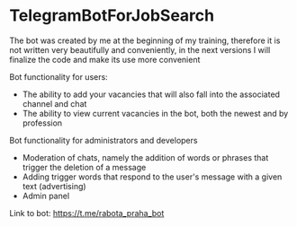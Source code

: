 # TelegramBotForJobSearch
The bot was created by me at the beginning of my training, therefore it is not written very beautifully and conveniently, in the next versions I will finalize the code and make its use more convenient

Bot functionality for users:
 - The ability to add your vacancies that will also fall into the associated channel and chat
 - The ability to view current vacancies in the bot, both the newest and by profession
 
Bot functionality for administrators and developers
 - Moderation of chats, namely the addition of words or phrases that trigger the deletion of a message
 - Adding trigger words that respond to the user's message with a given text (advertising)
 - Admin panel
 
 Link to bot: https://t.me/rabota_praha_bot
